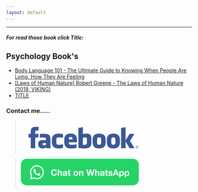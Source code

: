 ```yaml
---
layout: default
---
```

************
#####  For read those book click Title:

## Psychology Book's

 * <a href="https://drive.google.com/file/d/1iVERvozKt3aQU5Hp3otq2q4urCD59Lt8/preview">Body Language 101 - The Ultimate Guide to Knowing When People Are Lying, How They Are Feeling</a>
  * <a href="https://drive.google.com/file/d/1DxF4OdA6v1PjIjUYYSs4IHic7ihCVE06/preview">[Laws of Human Nature] Robert Greene - The Laws of Human Nature (2019, VIKING)</a>
  * <a href="LINK"> TITLE</a>



### Contact me.....
> [![Octocat](./images.png)](https://fb.com/772sabbir)

> [![Octocat](./WhatsAppButtonGreenSmall.png)](https://wa.me/8801571144383)


